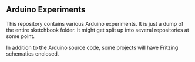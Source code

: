 Arduino Experiments
-------------------

This repository contains various Arduino experiments. It is just a dump of the entire sketchbook folder. It might get split up into several repositories at some point.

In addition to the Arduino source code, some projects will have Fritzing
schematics enclosed.
